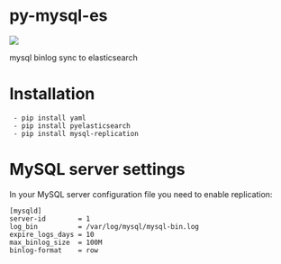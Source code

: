 py-mysql-es
========================

<a href="https://travis-ci.org/hikdo/py-mysql-es"><img src="https://travis-ci.org/hikdo/py-mysql-es.svg?branch=master"></a>

mysql binlog sync to elasticsearch


Installation
=============

```
 - pip install yaml
 - pip install pyelasticsearch
 - pip install mysql-replication
```

MySQL server settings
=========================

In your MySQL server configuration file you need to enable replication:

    [mysqld]
    server-id		 = 1
    log_bin			 = /var/log/mysql/mysql-bin.log
    expire_logs_days = 10
    max_binlog_size  = 100M
    binlog-format    = row

    